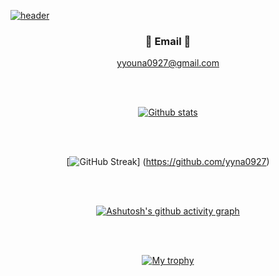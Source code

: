 [![header](https://capsule-render.vercel.app/api?type=waving&color:purple&height=200&section=header&text=WELCOME&fontSize=80&animation=fadeline&fontAlignV=38&desc=Yuna's%20GitHub%20Profile&descAlignY=70&descAlign=67)](https://github.com/yyna0927)

<div align="center">

 
 ### 💌 Email 💌
 yyouna0927@gmail.com

<br/><br/>
 
 [![Github stats](https://github-readme-stats.vercel.app/api?username=yyna0927&show_icons=true&theme=tokyonight)](https://github.com/yyna0927)
 
 <br/><br/>

 [![GitHub Streak](https://github-readme-streak-stats.herokuapp.com/?user=yyna0927&theme=tokyonight)]
 (https://github.com/yyna0927)

  <br/><br/>
 
 [![Ashutosh's github activity graph](https://activity-graph.herokuapp.com/graph?username=yyna0927&theme=nord)](https://github.com/yyna0927)

 <br/><br/>
 
 [![My trophy](https://github-profile-trophy.vercel.app/?username=yyna0927&theme=darkhub&column=4&margin-w=10&margin-h=10)](https://github.com/yyna0927)

 </div>
